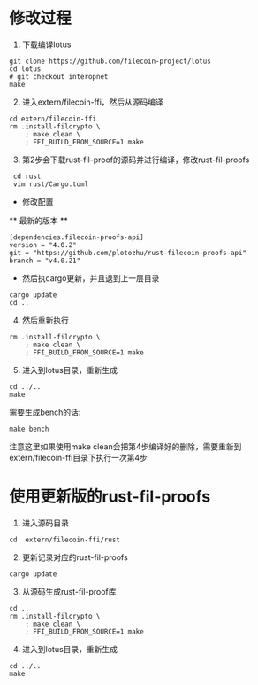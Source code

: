 # 修改过程
1.  下载编译lotus
```shell
git clone https://github.com/filecoin-project/lotus
cd lotus
# git checkout interopnet
make

```
2.  进入extern/filecoin-ffi，然后从源码编译
```shell
cd extern/filecoin-ffi
rm .install-filcrypto \
    ; make clean \
    ; FFI_BUILD_FROM_SOURCE=1 make
```
3. 第2步会下载rust-fil-proof的源码并进行编译，修改rust-fil-proofs
```shell
 cd rust
 vim rust/Cargo.toml
```
* 修改配置

** 最新的版本 ** 
```shell
[dependencies.filecoin-proofs-api]
version = "4.0.2"
git = "https://github.com/plotozhu/rust-filecoin-proofs-api"
branch = "v4.0.21"
```
* 然后执cargo更新，并且退到上一层目录
```shell
cargo update 
cd ..
```

4. 然后重新执行 
```shell
rm .install-filcrypto \
    ; make clean \
    ; FFI_BUILD_FROM_SOURCE=1 make
```
5. 进入到lotus目录，重新生成
```shell
cd ../..
make 
```
需要生成bench的话:
```shell
make bench
```
注意这里如果使用make clean会把第4步编译好的删除，需要重新到extern/filecoin-ffi目录下执行一次第4步

# 使用更新版的rust-fil-proofs
1. 进入源码目录
```shell
cd  extern/filecoin-ffi/rust
```
2. 更新记录对应的rust-fil-proofs

```shell
cargo update
```
3. 从源码生成rust-fil-proof库
```shell
cd ..
rm .install-filcrypto \
    ; make clean \
    ; FFI_BUILD_FROM_SOURCE=1 make
```
4. 进入到lotus目录，重新生成
```shell
cd ../..
make 
```
